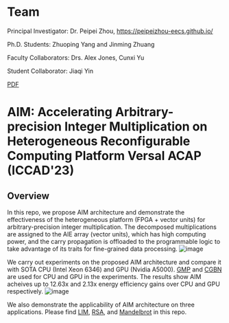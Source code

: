 # Team
Principal Investigator: Dr. Peipei Zhou, https://peipeizhou-eecs.github.io/

Ph.D. Students: Zhuoping Yang and Jinming Zhuang

Faculty Collaborators: Drs. Alex Jones, Cunxi Yu

Student Collaborator: Jiaqi Yin

[PDF](https://peipeizhou-eecs.github.io/publication/2023iccad/2023iccad.pdf)

# AIM: Accelerating **A**rbitrary-precision **I**nteger **M**ultiplication on Heterogeneous Reconfigurable Computing Platform Versal ACAP (ICCAD'23) 


## Overview
In this repo, we propose AIM architecture and demonstrate the effectiveness of the heterogeneous platform (FPGA + vector units) for arbitrary-precision integer multiplication. The decomposed multiplications are assigned to the AIE array (vector units), which has high computing power, and the carry propagation is offloaded to the programmable logic to take advantage of its traits for fine-grained data processing. 
![image](./images/AIM%20arch.png)

We carry out experiments on the proposed AIM architecture and compare it with SOTA CPU (Intel Xeon 6346) and GPU (Nvidia A5000). [GMP](https://gmplib.org/) and [CGBN](https://github.com/NVlabs/CGBN) are used for CPU and GPU in the experiments. The results show AIM acheives up to 12.63x and 2.13x energy efficiency gains over CPU and GPU respectively.
![image](./images/Compare.png)

We also demonstrate the applicability of AIM architecture on three applications. Please find [LIM](./application/IntegerMultiplication/), [RSA](./application/RSA/), and [Mandelbrot](./application/Mandelbrot/) in this repo.
